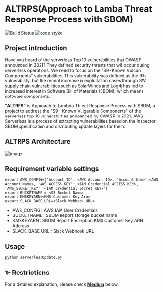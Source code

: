 # ALTRPS(Approach to Lamba Threat Response Process with SBOM)
![Build Status](https://img.shields.io/badge/build-3776AB?style=flat&logo=Python&logoColor=white)
![code styke](https://img.shields.io/badge/code%20style-black-000000.svg)

## Project introduction
Have you heard of the serverless Top 10 vulnerabilities that OWASP announced in 2021? They defined security threats that will occur during serverless operations. We need to focus on the "S9 - Known Vulcan Components" vulnerabilities. This vulnerability was defined as the 9th vulnerability, but the recent increase in exploitation cases through SW supply chain vulnerabilities such as SolarWinds and Log4j has led to increased interest in Software Bill of Materials (SBOM), which means software components.

**"ALTRPS"** is Approach to Lambda Threat Response Process with SBOM, a project to address the "S9 - Known Vulgarable Components" of the serverless top 10 vulnerabilities announced by OWASP in 2021. AWS Serverless is a process of extracting vulnerabilities based on the Inspector SBOM specification and distributing update layers for them.

## ALTRPS Architecture
![image](https://github.com/syunari/ALTRPS/assets/117304119/818fb121-08ed-47e9-8760-231ce0d699ac)

## Requirement variable settings
```
export AWS_CONFIG={'Account ID': <AWS Account ID>, 'Account Name':<AWS Account Name>, 'AWS_ACCESS_KEY': <IAM Credential ACCESS KEY>, 'AWS_SECRET_KEY':'<IAM Credential Secret KEY>'}
export BUCKETNAME = <S3 Bucket Name>
export KMSKEYARN=<KMS Customer Key Arn>
export SLACK_BASE_URL=<Slack Webhook URL>
```
- AWS_CONFIG : AWS IAM User Credentials
- BUCKETNAME : SBOM Report storage bucket name
- KMSKEYARN : SBOM Report Encryption KMS Customer Key ARN Address
- SLACK_BASE_URL : Slack Webhook URL

## Usage
```
python serverlessUpdate.py
```

## ✨ Restrictions
For a detailed explanation, please check **[Medium](https://medium.com/@syunari/infrastructure-protection-part-1-approach-to-lamba-threat-response-process-with-sbom-49c1b018a069)** below.
